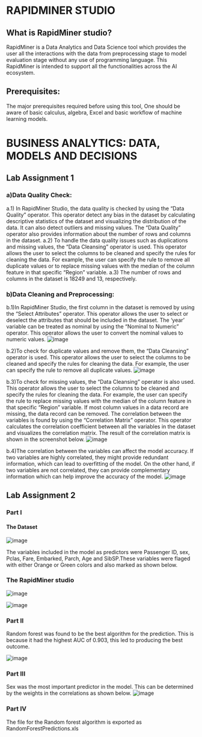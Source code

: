 # RAPIDMINER STUDIO
## What is RapidMiner studio?
RapidMiner is a Data Analytics and Data Science tool which provides the user all the
interactions with the data from preprocessing stage to model evaluation stage without
any use of programming language.
This RapidMiner is intended to support all the functionalities across the AI ecosystem.

## Prerequisites:
The major prerequisites required before using this tool, One should be aware of
basic calculus, algebra, Excel and basic workflow of machine learning models.

# BUSINESS ANALYTICS: DATA, MODELS AND DECISIONS
## Lab Assignment 1

### a)Data Quality Check:
a.1) In RapidMiner Studio, the data quality is checked by using the “Data Quality” operator. This operator  detect any bias in the dataset by calculating descriptive statistics of the dataset and visualizing the distribution of the data. It can also detect outliers and missing values. The “Data Quality” operator also provides information about the number of rows and columns in the dataset. 
a.2) To handle the data quality issues such as duplications and missing values, the “Data Cleansing” operator is  used. This operator allows the user to select the columns to be cleaned and specify the rules for cleaning the data. For example, the user can specify the rule to remove all duplicate values or to replace missing values with the median of the column feature in that specific “Region” variable. 
a.3) The number of rows and columns in the dataset is 18249 and 13, respectively.
### b)Data Cleaning and Preprocessing: 
b.1)In RapidMiner Studio, the first column in the dataset is removed by using the “Select Attributes” operator. This operator allows the user to select or deselect the attributes that should be included in the dataset. The ‘year’ variable can be treated as nominal by using the “Nominal to Numeric” operator. This operator allows the user to convert the nominal values to numeric values. 
![image](https://github.com/VincentOracle/RapidMiner-Studio-RandomForest/assets/104081669/a1456d27-36f7-4562-85df-059180cf1f84)

b.2)To check for duplicate values and remove them, the “Data Cleansing” operator is used. This operator allows the user to select the columns to be cleaned and specify the rules for cleaning the data. For example, the user can specify the rule to remove all duplicate values. 
 ![image](https://github.com/VincentOracle/RapidMiner-Studio-RandomForest/assets/104081669/3f102984-bfa7-4b4b-8725-0d13c4af6525)

b.3)To check for missing values, the “Data Cleansing” operator is also used. This operator allows the user to select the columns to be cleaned and specify the rules for cleaning the data. For example, the user can specify the rule to replace missing values with the median of the column feature in that specific “Region” variable. If most column values in a data record are missing, the data record can be removed. The correlation between the variables is found by using the “Correlation Matrix” operator. This operator calculates the correlation coefficient between all the variables in the dataset and visualizes the correlation matrix. The result of the correlation matrix is shown in the screenshot below. 
![image](https://github.com/VincentOracle/RapidMiner-Studio-RandomForest/assets/104081669/cb1b433e-700a-47ff-b20b-54088f355fef)

b.4)The correlation between the variables can affect the model accuracy. If two variables are highly correlated, they might provide redundant information, which can lead to overfitting of the model. On the other hand, if two variables are not correlated, they can provide complementary information which can help improve the accuracy of the model.
![image](https://github.com/VincentOracle/RapidMiner-Studio-RandomForest/assets/104081669/6f22cf29-7374-4c23-bc69-329aec4b1d31)


## Lab Assignment 2
### Part I
#### The Dataset
![image](https://github.com/VincentOracle/RapidMiner-Studio-RandomForest/assets/104081669/e6ba8acd-ffd2-4ef9-9c3f-81bd9ab6a7a5)

The variables included in the model as predictors were Passenger ID, sex, Pclas,  Fare, Embarked, Parch, Age and SibSP.These variables were flaged with either Orange or Green colors and also marked as shown below.


### The RapidMiner studio
![image](https://github.com/VincentOracle/RapidMiner-Studio-RandomForest/assets/104081669/7fd29833-d5b4-4527-adb6-6702af124499)

![image](https://github.com/VincentOracle/RapidMiner-Studio-RandomForest/assets/104081669/8a7251b9-cb45-4525-a7c5-36dee9eab624)



### Part II
Random forest was found to be the best algorithm for the prediction. This is because it had the highest AUC of 0.903, this led to producing the best outcome.

![image](https://github.com/VincentOracle/RapidMiner-Studio-RandomForest/assets/104081669/fe495744-bc8e-4c0f-934b-151f4d574838)



### Part III
Sex was the most important predictor in the model. This can be determined by the weights in the correlations as shown below.
![image](https://github.com/VincentOracle/RapidMiner-Studio-RandomForest/assets/104081669/9b0c14d2-4a14-4f7b-af7e-c4be2a36fae6)

### Part IV
The file for the Random forest algorithm is exported as RandomForestPredictions.xls

